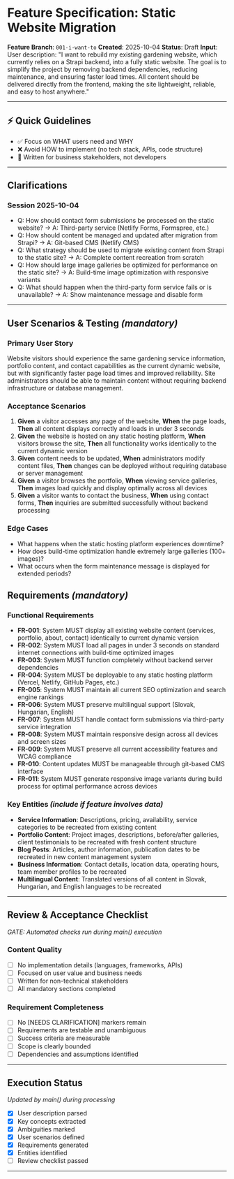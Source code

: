 # Feature Specification: Static Website Migration

**Feature Branch**: `001-i-want-to`
**Created**: 2025-10-04
**Status**: Draft
**Input**: User description: "I want to rebuild my existing gardening website, which currently relies on a Strapi backend, into a fully static website. The goal is to simplify the project by removing backend dependencies, reducing maintenance, and ensuring faster load times. All content should be delivered directly from the frontend, making the site lightweight, reliable, and easy to host anywhere."

---

## ⚡ Quick Guidelines
- ✅ Focus on WHAT users need and WHY
- ❌ Avoid HOW to implement (no tech stack, APIs, code structure)
- 👥 Written for business stakeholders, not developers

---

## Clarifications

### Session 2025-10-04
- Q: How should contact form submissions be processed on the static website? → A: Third-party service (Netlify Forms, Formspree, etc.)
- Q: How should content be managed and updated after migration from Strapi? → A: Git-based CMS (Netlify CMS)
- Q: What strategy should be used to migrate existing content from Strapi to the static site? → A: Complete content recreation from scratch
- Q: How should large image galleries be optimized for performance on the static site? → A: Build-time image optimization with responsive variants
- Q: What should happen when the third-party form service fails or is unavailable? → A: Show maintenance message and disable form

---

## User Scenarios & Testing *(mandatory)*

### Primary User Story
Website visitors should experience the same gardening service information, portfolio content, and contact capabilities as the current dynamic website, but with significantly faster page load times and improved reliability. Site administrators should be able to maintain content without requiring backend infrastructure or database management.

### Acceptance Scenarios
1. **Given** a visitor accesses any page of the website, **When** the page loads, **Then** all content displays correctly and loads in under 3 seconds
2. **Given** the website is hosted on any static hosting platform, **When** visitors browse the site, **Then** all functionality works identically to the current dynamic version
3. **Given** content needs to be updated, **When** administrators modify content files, **Then** changes can be deployed without requiring database or server management
4. **Given** a visitor browses the portfolio, **When** viewing service galleries, **Then** images load quickly and display optimally across all devices
5. **Given** a visitor wants to contact the business, **When** using contact forms, **Then** inquiries are submitted successfully without backend processing

### Edge Cases
- What happens when the static hosting platform experiences downtime?
- How does build-time optimization handle extremely large galleries (100+ images)?
- What occurs when the form maintenance message is displayed for extended periods?

## Requirements *(mandatory)*

### Functional Requirements
- **FR-001**: System MUST display all existing website content (services, portfolio, about, contact) identically to current dynamic version
- **FR-002**: System MUST load all pages in under 3 seconds on standard internet connections with build-time optimized images
- **FR-003**: System MUST function completely without backend server dependencies
- **FR-004**: System MUST be deployable to any static hosting platform (Vercel, Netlify, GitHub Pages, etc.)
- **FR-005**: System MUST maintain all current SEO optimization and search engine rankings
- **FR-006**: System MUST preserve multilingual support (Slovak, Hungarian, English)
- **FR-007**: System MUST handle contact form submissions via third-party service integration
- **FR-008**: System MUST maintain responsive design across all devices and screen sizes
- **FR-009**: System MUST preserve all current accessibility features and WCAG compliance
- **FR-010**: Content updates MUST be manageable through git-based CMS interface
- **FR-011**: System MUST generate responsive image variants during build process for optimal performance across devices

### Key Entities *(include if feature involves data)*
- **Service Information**: Descriptions, pricing, availability, service categories to be recreated from existing content
- **Portfolio Content**: Project images, descriptions, before/after galleries, client testimonials to be recreated with fresh content structure
- **Blog Posts**: Articles, author information, publication dates to be recreated in new content management system
- **Business Information**: Contact details, location data, operating hours, team member profiles to be recreated
- **Multilingual Content**: Translated versions of all content in Slovak, Hungarian, and English languages to be recreated

---

## Review & Acceptance Checklist
*GATE: Automated checks run during main() execution*

### Content Quality
- [ ] No implementation details (languages, frameworks, APIs)
- [ ] Focused on user value and business needs
- [ ] Written for non-technical stakeholders
- [ ] All mandatory sections completed

### Requirement Completeness
- [ ] No [NEEDS CLARIFICATION] markers remain
- [ ] Requirements are testable and unambiguous
- [ ] Success criteria are measurable
- [ ] Scope is clearly bounded
- [ ] Dependencies and assumptions identified

---

## Execution Status
*Updated by main() during processing*

- [x] User description parsed
- [x] Key concepts extracted
- [x] Ambiguities marked
- [x] User scenarios defined
- [x] Requirements generated
- [x] Entities identified
- [ ] Review checklist passed

---